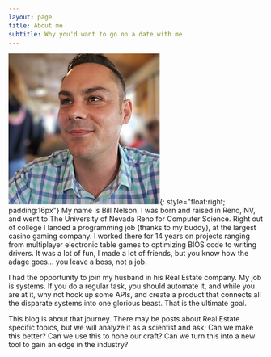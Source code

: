 ```yaml
---
layout: page
title: About me
subtitle: Why you'd want to go on a date with me
---
```


![Headshot](/assets/img/headshot.jpg){: style="float:right; padding:16px"}
My name is Bill Nelson. I was born and raised in Reno, NV, and went to The University of Nevada Reno for Computer Science.  Right out of college I landed a programming job (thanks to my buddy), at the largest casino gaming company.  I worked there for 14 years on projects ranging from multiplayer electronic table games to optimizing BIOS code to writing drivers.  It was a lot of fun, I made a lot of friends, but you know how the adage goes... you leave a boss, not a job.

I had the opportunity to join my husband in his Real Estate company.  My job is systems.  If you do a regular task, you should automate it, and while you are at it, why not hook up some APIs, and create a product that connects all the disparate systems into one glorious beast.  That is the ultimate goal.

This blog is about that journey.  There may be posts about Real Estate specific topics, but we will analyze it as a scientist and ask; Can we make this better?  Can we use this to hone our craft?  Can we turn this into a new tool to gain an edge in the industry?
